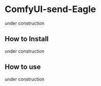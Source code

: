 # ComfyUI-send-Eagle

under construction

## How to Install
under construction

## How to use
under construction
